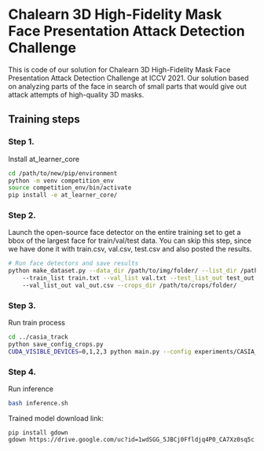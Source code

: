 # Chalearn 3D High-Fidelity Mask Face Presentation Attack Detection Challenge
This is code of our solution for Chalearn 3D High-Fidelity Mask Face Presentation Attack Detection Challenge at ICCV 2021.
Our solution based on analyzing parts of the face in search of small parts that would give out attack attempts of high-quality 3D masks.

## Training steps
### Step 1.
Install at_learner_core
```bash
cd /path/to/new/pip/environment
python -m venv competition_env
source competition_env/bin/activate
pip install -e at_learner_core/
```

### Step 2.
Launch the open-source face detector on the entire training set to get a bbox of the largest face for train/val/test data. 
You can skip this step, since we have done it with train.csv, val.csv, test.csv and also posted the results.

```bash
# Run face detectors and save results
python make_dataset.py --data_dir /path/to/img/folder/ --list_dir /path/to/lists/dir --test_list test.txt
    --train_list train.txt --val_list val.txt --test_list_out test_out.csv --train_list_out train_out.csv
    --val_list_out val_out.csv --crops_dir /path/to/crops/folder/
```

### Step 3.
Run train process
```bash
cd ../casia_track
python save_config_crops.py
CUDA_VISIBLE_DEVICES=0,1,2,3 python main.py --config experiments/CASIA_Hifi/exp21/CASIA_Hifi_exp21.config;
```

### Step 4.
Run inference
```bash
bash inference.sh
```

Trained model download link:
```
pip install gdown
gdown https://drive.google.com/uc?id=1wdSGG_5JBCj0Ffldjq4P0_CA7Xz0sq5c
```
